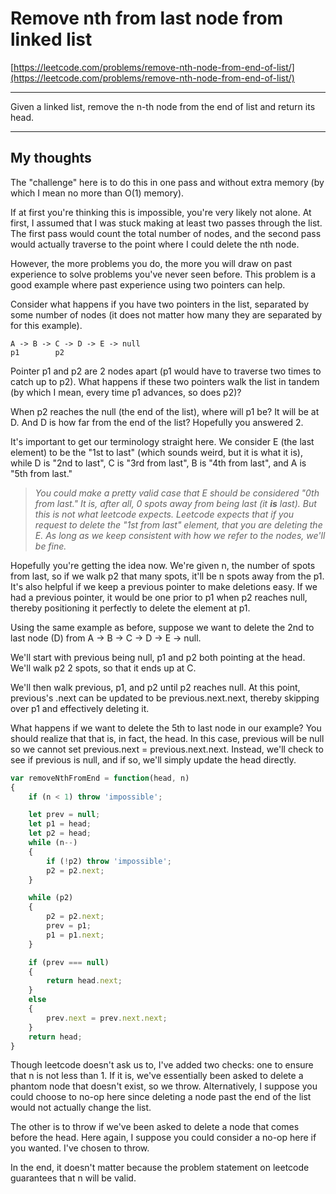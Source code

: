 # Remove nth from last node from linked list

[https://leetcode.com/problems/remove-nth-node-from-end-of-list/](https://leetcode.com/problems/remove-nth-node-from-end-of-list/)

---
Given a linked list, remove the n-th node from the end of list and return its head.

---

## My thoughts

The "challenge" here is to do this in one pass and without extra memory (by which I mean no more than O(1) memory).

If at first you're thinking this is impossible, you're very likely not alone.  At first, I assumed that I was stuck making at least two passes through the list. The first pass would count the total number of nodes, and the second pass would actually traverse to the point where I could delete the nth node.

However, the more problems you do, the more you will draw on past experience to solve problems you've never seen before.  This problem is a good example where past experience using two pointers can help.

Consider what happens if you have two pointers in the list, separated by some number of nodes (it does not matter how many they are separated by for this example).

```
A -> B -> C -> D -> E -> null
p1        p2
```

Pointer p1 and p2 are 2 nodes apart (p1 would have to traverse two times to catch up to p2).  What happens if these two pointers walk the list in tandem (by which I mean, every time p1 advances, so does p2)?

When p2 reaches the null (the end of the list), where will p1 be?  It will be at D.  And D is how far from the end of the list?  Hopefully you answered 2.

It's important to get our terminology straight here.  We consider E (the last element) to be the "1st to last" (which sounds weird, but it is what it is), while D is "2nd to last", C is "3rd from last", B is "4th from last", and A is "5th from last."

> *You could make a pretty valid case that E should be considered "0th from last."  It is, after all, 0 spots away from being last (it **is** last).  But this is not what leetcode expects.  Leetcode expects that if you request to delete the "1st from last" element, that you are deleting the E.  As long as we keep consistent with how we refer to the nodes, we'll be fine.*

Hopefully you're getting the idea now.  We're given n, the number of spots from last, so if we walk p2 that many spots, it'll be n spots away from the p1.  It's also helpful if we keep a previous pointer to make deletions easy.  If we had a previous pointer, it would be one prior to p1 when p2 reaches null, thereby positioning it perfectly to delete the element at p1.

Using the same example as before, suppose we want to delete the 2nd to last node (D) from A -> B -> C -> D -> E -> null.

We'll start with previous being null, p1 and p2 both pointing at the head.  We'll walk p2 2 spots, so that it ends up at C.

We'll then walk previous, p1, and p2 until p2 reaches null. At this point, previous's .next can be updated to be previous.next.next, thereby skipping over p1 and effectively deleting it.

What happens if we want to delete the 5th to last node in our example?  You should realize that that is, in fact, the head.  In this case, previous will be null so we cannot set previous.next = previous.next.next.  Instead, we'll check to see if previous is null, and if so, we'll simply update the head directly.

```javascript
var removeNthFromEnd = function(head, n)
{
	if (n < 1) throw 'impossible';

    let prev = null;
    let p1 = head;
    let p2 = head;
    while (n--)
    {
        if (!p2) throw 'impossible';
        p2 = p2.next;        
    }

    while (p2)
    {
        p2 = p2.next;
        prev = p1;
        p1 = p1.next;
    }

    if (prev === null)
    {
        return head.next;
    }
    else
    {
        prev.next = prev.next.next;
    }
    return head;
}
```

Though leetcode doesn't ask us to, I've added two checks: one to ensure that n is not less than 1.  If it is, we've essentially been asked to delete a phantom node that doesn't exist, so we throw.  Alternatively, I suppose you could choose to no-op here since deleting a node past the end of the list would not actually change the list.

The other is to throw if we've been asked to delete a node that comes before the head.  Here again, I suppose you could consider a no-op here if you wanted.  I've chosen to throw.

In the end, it doesn't matter because the problem statement on leetcode guarantees that n will be valid.


